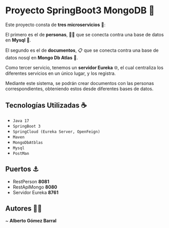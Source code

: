
# Proyecto SpringBoot3 MongoDB 📁

Este proyecto consta de **tres microservicios** 🚀:

El primero es el de  **personas**, 🧑🏽 que se conecta contra una base de datos en **Mysql** 🦈.

El segundo es el de **documentos**, 📋 que se conecta contra una base de datos nosql en **Mongo Db Atlas** 🦖. 

Como tercer servicio, tenemos un **servidor Eureka** 🌐, el cual centraliza los diferentes servicios en un único lugar, y los registra.

Mediante este sistema, se podrán crear documentos con las personas correspondientes, obteniendo estos desde diferentes bases de datos.


  ## Tecnologías Utilizadas ☕

  - `Java 17`
  - `SpringBoot 3`
  - `SpringCloud (Eureka Server, OpenFeign)`
  - `Maven`
  - `MongoDbAtblas`
  - `Mysql`
  - `PostMan`

## Puertos ⚓

- RestPerson **8081** 
- RestApiMongo **8080**
- Servidor Eureka **8761**

## Autores 🧙‍♂️

 ~ **Alberto Gómez Barral**



